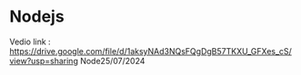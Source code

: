 # Nodejs
Vedio link : https://drive.google.com/file/d/1aksyNAd3NQsFQgDgB57TKXU_GFXes_cS/view?usp=sharing
Node25/07/2024
